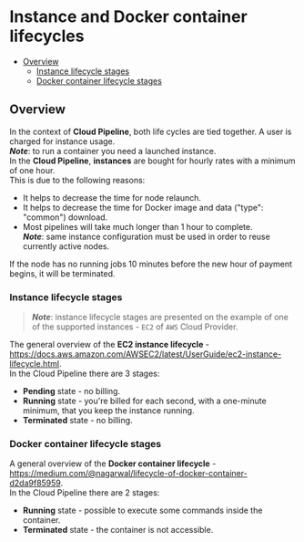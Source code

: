 # Instance and Docker container lifecycles

- [Overview](#overview)
    - [Instance lifecycle stages](#instance-lifecycle-stages)
    - [Docker container lifecycle stages](#docker-container-lifecycle-stages)

## Overview

In the context of **Cloud Pipeline**, both life cycles are tied together. A user is charged for instance usage.  
**_Note_**: to run a container you need a launched instance.  
In the **Cloud Pipeline**, **instances** are bought for hourly rates with a minimum of one hour.  
This is due to the following reasons:

- It helps to decrease the time for node relaunch.
- It helps to decrease the time for Docker image and data ("type": "common") download.
- Most pipelines will take much longer than 1 hour to complete.  
    **_Note_**: same instance configuration must be used in order to reuse currently active nodes.

If the node has no running jobs 10 minutes before the new hour of payment begins, it will be terminated.

### Instance lifecycle stages

> **_Note_**: instance lifecycle stages are presented on the example of one of the supported instances - `EC2` of `AWS` Cloud Provider.

The general overview of the **EC2 instance lifecycle** - <https://docs.aws.amazon.com/AWSEC2/latest/UserGuide/ec2-instance-lifecycle.html>.  
In the Cloud Pipeline there are 3 stages:

- **Pending** state - no billing.
- **Running** state - you're billed for each second, with a one-minute minimum, that you keep the instance running.
- **Terminated** state - no billing.

### Docker container lifecycle stages

A general overview of the **Docker container lifecycle** - <https://medium.com/@nagarwal/lifecycle-of-docker-container-d2da9f85959>.  
In the Cloud Pipeline there are 2 stages:

- **Running** state - possible to execute some commands inside the container.
- **Terminated** state - the container is not accessible.
